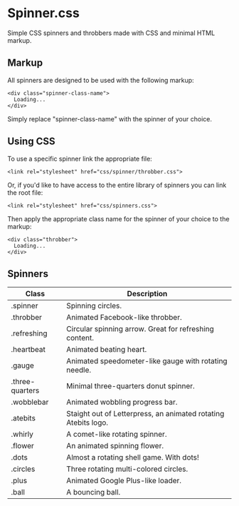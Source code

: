 Spinner.css
===========

Simple CSS spinners and throbbers made with CSS and minimal HTML markup.

## Markup

All spinners are designed to be used with the following markup:

    <div class="spinner-class-name">
      Loading...
    </div>

Simply replace "spinner-class-name" with the spinner of your choice.

## Using CSS

To use a specific spinner link the appropriate file:

    <link rel="stylesheet" href="css/spinner/throbber.css">

Or, if you'd like to have access to the entire library of spinners you can link the root file:

    <link rel="stylesheet" href="css/spinners.css">

Then apply the appropriate class name for the spinner of your choice to the markup:

    <div class="throbber">
      Loading...
    </div>

## Spinners

<table>
  <thead>
    <tr>
      <th>Class</th>
      <th>Description</th>
    </tr>
  </thead>
  <tbody>
    <tr>
      <td>.spinner</td>
      <td>Spinning circles.</td>
    </tr>
    <tr>
      <td>.throbber</td>
      <td>Animated Facebook-like throbber.</td>
    </tr>
    <tr>
      <td>.refreshing</td>
      <td>Circular spinning arrow. Great for refreshing content.</td>
    </tr>
    <tr>
      <td>.heartbeat</td>
      <td>Animated beating heart.</td>
    </tr>
    <tr>
      <td>.gauge</td>
      <td>Animated speedometer-like gauge with rotating needle.</td>
    </tr>
    <tr>
      <td>.three-quarters</td>
      <td>Minimal three-quarters donut spinner.</td>
    </tr>
    <tr>
      <td>.wobblebar</td>
      <td>Animated wobbling progress bar.</td>
    </tr>
    <tr>
      <td>.atebits</td>
      <td>Staight out of Letterpress, an animated rotating Atebits logo.</td>
    </tr>
    <tr>
      <td>.whirly</td>
      <td>A comet-like rotating spinner.</td>
    </tr>
    <tr>
      <td>.flower</td>
      <td>An animated spinning flower.</td>
    </tr>
    <tr>
      <td>.dots</td>
      <td>Almost a rotating shell game. With dots!</td>
    </tr>
    <tr>
      <td>.circles</td>
      <td>Three rotating multi-colored circles.</td>
    </tr>
    <tr>
      <td>.plus</td>
      <td>Animated Google Plus-like loader.</td>
    </tr>
    <tr>
      <td>.ball</td>
      <td>A bouncing ball.</td>
    </tr>
  </tbody>
</table>
